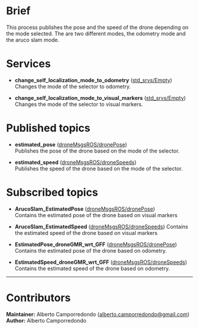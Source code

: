 # Brief
This process publishes the pose and the speed of the drone depending on the mode selected.
The are two different modes, the odometry mode and the aruco slam mode.

# Services
- **change_self_localization_mode_to_odometry** ([std_srvs/Empty](http://docs.ros.org/kinetic/api/std_srvs/html/srv/Empty.html))  
Changes the mode of the selector to odometry.

- **change_self_localization_mode_to_visual_markers** ([std_srvs/Empty](http://docs.ros.org/kinetic/api/std_srvs/html/srv/Empty.html))  
Changes the mode of the selector to visual markers.


# Published topics
- **estimated_pose** ([droneMsgsROS/dronePose](https://bitbucket.org/joselusl/dronemsgsros/src/a6a289b1101d8a2de9799afe9c96cb540f524112/msg/dronePose.msg))  
Publishes the pose of the drone based on the mode of the selector.

- **estimated_speed** ([droneMsgsROS/droneSpeeds](https://bitbucket.org/joselusl/dronemsgsros/src/a6a289b1101d8a2de9799afe9c96cb540f524112/msg/droneSpeeds.msg))  
Publishes the speed of the drone based on the mode of the selector.


# Subscribed topics
- **ArucoSlam_EstimatedPose** ([droneMsgsROS/dronePose](https://bitbucket.org/joselusl/dronemsgsros/src/a6a289b1101d8a2de9799afe9c96cb540f524112/msg/dronePose.msg))  
Contains the estimated pose of the drone based on visual markers

- **ArucoSlam_EstimatedSpeed** ([droneMsgsROS/droneSpeeds](https://bitbucket.org/joselusl/dronemsgsros/src/a6a289b1101d8a2de9799afe9c96cb540f524112/msg/droneSpeeds.msg))
Contains the estimated speed of the drone based on visual markers

- **EstimatedPose_droneGMR_wrt_GFF** ([droneMsgsROS/dronePose](https://bitbucket.org/joselusl/dronemsgsros/src/a6a289b1101d8a2de9799afe9c96cb540f524112/msg/dronePose.msg))
Contains the estimated pose of the drone based on odometry.

- **EstimatedSpeed_droneGMR_wrt_GFF** ([droneMsgsROS/droneSpeeds](https://bitbucket.org/joselusl/dronemsgsros/src/a6a289b1101d8a2de9799afe9c96cb540f524112/msg/droneSpeeds.msg))
Contains the estimated speed of the drone based on odometry.

---
# Contributors
**Maintainer:** Alberto Camporredondo (alberto.camporredondo@gmail.com)  
**Author:** Alberto Camporredondo
